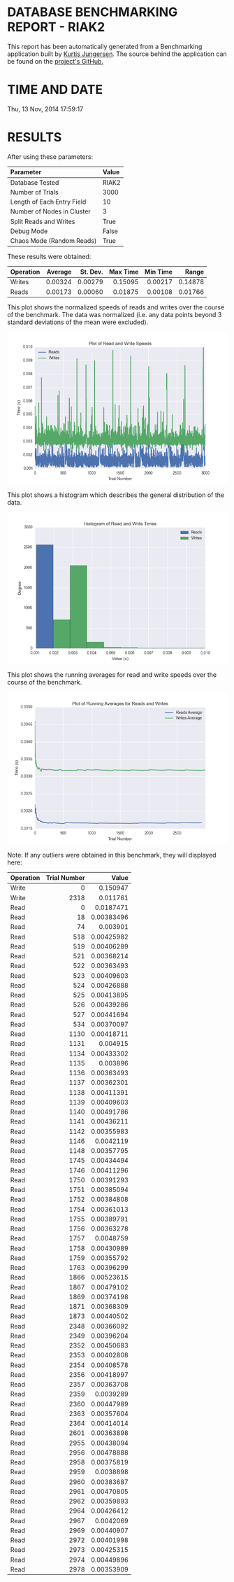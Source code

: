DATABASE BENCHMARKING REPORT - RIAK2
=========================================

This report has been automatically generated from a Benchmarking application
built by [Kurtis Jungersen](http://kmjungersen.com).  The source behind the application can be found on the [project's GitHub.](https://github.com/kmjungersen/DB-Benchmarking)

TIME AND DATE
=============

Thu, 13 Nov, 2014 17:59:17


RESULTS
=======

After using these parameters:

| Parameter                  | Value   |
|:---------------------------|:--------|
| Database Tested            | RIAK2   |
| Number of Trials           | 3000    |
| Length of Each Entry Field | 10      |
| Number of Nodes in Cluster | 3       |
| Split Reads and Writes     | True    |
| Debug Mode                 | False   |
| Chaos Mode (Random Reads)  | True    |

These results were obtained:

| Operation   |   Average |   St. Dev. |   Max Time |   Min Time |   Range |
|:------------|----------:|-----------:|-----------:|-----------:|--------:|
| Writes      |   0.00324 |    0.00279 |    0.15095 |    0.00217 | 0.14878 |
| Reads       |   0.00173 |    0.00060 |    0.01875 |    0.00108 | 0.01766 |

This plot shows the normalized speeds of reads and writes over the course of the benchmark.  The data was normalized (i.e. any data points beyond 3 standard deviations of the mean were excluded).

![Alt text](images/RIAK2-Nov13-2014-17:59:17-rw.png "rw")

This plot shows a histogram which describes the general distribution of the data.

![Alt text](images/RIAK2-Nov13-2014-17:59:17-stats.png "stats")

This plot shows the running averages for read and write speeds over the course of the benchmark.

![Alt text](images/RIAK2-Nov13-2014-17:59:17-running_averages.png "running_averages")

Note: If any outliers were obtained in this benchmark, they will displayed here:

| Operation   |   Trial Number |      Value |
|:------------|---------------:|-----------:|
| Write       |              0 | 0.150947   |
| Write       |           2318 | 0.011761   |
| Read        |              0 | 0.0187471  |
| Read        |             18 | 0.00383496 |
| Read        |             74 | 0.003901   |
| Read        |            518 | 0.00425982 |
| Read        |            519 | 0.00406289 |
| Read        |            521 | 0.00368214 |
| Read        |            522 | 0.00363493 |
| Read        |            523 | 0.00409603 |
| Read        |            524 | 0.00426888 |
| Read        |            525 | 0.00413895 |
| Read        |            526 | 0.00439286 |
| Read        |            527 | 0.00441694 |
| Read        |            534 | 0.00370097 |
| Read        |           1130 | 0.00418711 |
| Read        |           1131 | 0.004915   |
| Read        |           1134 | 0.00433302 |
| Read        |           1135 | 0.003896   |
| Read        |           1136 | 0.00363493 |
| Read        |           1137 | 0.00362301 |
| Read        |           1138 | 0.00411391 |
| Read        |           1139 | 0.00409603 |
| Read        |           1140 | 0.00491786 |
| Read        |           1141 | 0.00436211 |
| Read        |           1142 | 0.00355983 |
| Read        |           1146 | 0.0042119  |
| Read        |           1148 | 0.00357795 |
| Read        |           1745 | 0.00434494 |
| Read        |           1746 | 0.00411296 |
| Read        |           1750 | 0.00391293 |
| Read        |           1751 | 0.00385094 |
| Read        |           1752 | 0.00384808 |
| Read        |           1754 | 0.00361013 |
| Read        |           1755 | 0.00389791 |
| Read        |           1756 | 0.00363278 |
| Read        |           1757 | 0.0048759  |
| Read        |           1758 | 0.00430989 |
| Read        |           1759 | 0.00355792 |
| Read        |           1763 | 0.00396299 |
| Read        |           1866 | 0.00523615 |
| Read        |           1867 | 0.00479102 |
| Read        |           1869 | 0.00374198 |
| Read        |           1871 | 0.00368309 |
| Read        |           1873 | 0.00440502 |
| Read        |           2348 | 0.00366092 |
| Read        |           2349 | 0.00396204 |
| Read        |           2352 | 0.00450683 |
| Read        |           2353 | 0.00402808 |
| Read        |           2354 | 0.00408578 |
| Read        |           2356 | 0.00418997 |
| Read        |           2357 | 0.00363708 |
| Read        |           2359 | 0.0039289  |
| Read        |           2360 | 0.00447989 |
| Read        |           2363 | 0.00357604 |
| Read        |           2364 | 0.00414014 |
| Read        |           2601 | 0.00363898 |
| Read        |           2955 | 0.00438094 |
| Read        |           2956 | 0.00478888 |
| Read        |           2958 | 0.00375819 |
| Read        |           2959 | 0.0038898  |
| Read        |           2960 | 0.00383687 |
| Read        |           2961 | 0.00470805 |
| Read        |           2962 | 0.00359893 |
| Read        |           2964 | 0.00426412 |
| Read        |           2967 | 0.0042069  |
| Read        |           2969 | 0.00440907 |
| Read        |           2972 | 0.00401998 |
| Read        |           2973 | 0.00425315 |
| Read        |           2974 | 0.00449896 |
| Read        |           2978 | 0.00353909 |